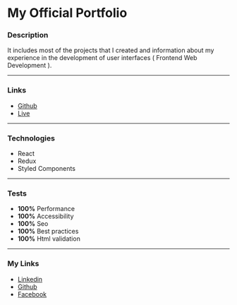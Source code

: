 # My Official Portfolio

### Description

It includes most of the projects that I created and information about my experience in the development of user interfaces ( Frontend Web Development ).

---

### Links

- [Github](https://github.com/Kmg11/My_Official_Portfolio "Github Repo")
- [Live](https://kirolos.netlify.app/ "Live Preview On Netlify")

---

### Technologies

- React
- Redux
- Styled Components

---

### Tests

- **100%** Performance
- **100%** Accessibility
- **100%** Seo
- **100%** Best practices
- **100%** Html validation

---

### My Links

- [Linkedin](https://www.linkedin.com/in/kirolos-mahfouz/)
- [Github](https://github.com/Kmg11)
- [Facebook](https://www.facebook.com/KirolosMahfouz/)
